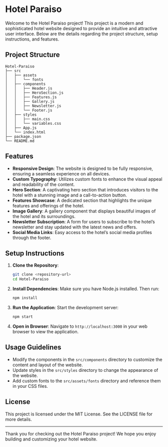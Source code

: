 # Hotel Paraiso

Welcome to the Hotel Paraiso project! This project is a modern and sophisticated hotel website designed to provide an intuitive and attractive user interface. Below are the details regarding the project structure, setup instructions, and features.

## Project Structure

```
Hotel-Paraiso
├── src
│   ├── assets
│   │   └── fonts
│   ├── components
│   │   ├── Header.js
│   │   ├── HeroSection.js
│   │   ├── Features.js
│   │   ├── Gallery.js
│   │   ├── Newsletter.js
│   │   └── Footer.js
│   ├── styles
│   │   ├── main.css
│   │   └── variables.css
│   ├── App.js
│   └── index.html
├── package.json
└── README.md
```

## Features

- **Responsive Design**: The website is designed to be fully responsive, ensuring a seamless experience on all devices.
- **Custom Typography**: Utilizes custom fonts to enhance the visual appeal and readability of the content.
- **Hero Section**: A captivating hero section that introduces visitors to the hotel with a stunning image and a call-to-action button.
- **Features Showcase**: A dedicated section that highlights the unique features and offerings of the hotel.
- **Image Gallery**: A gallery component that displays beautiful images of the hotel and its surroundings.
- **Newsletter Subscription**: A form for users to subscribe to the hotel’s newsletter and stay updated with the latest news and offers.
- **Social Media Links**: Easy access to the hotel’s social media profiles through the footer.

## Setup Instructions

1. **Clone the Repository**:
   ```bash
   git clone <repository-url>
   cd Hotel-Paraiso
   ```

2. **Install Dependencies**:
   Make sure you have Node.js installed. Then run:
   ```bash
   npm install
   ```

3. **Run the Application**:
   Start the development server:
   ```bash
   npm start
   ```

4. **Open in Browser**:
   Navigate to `http://localhost:3000` in your web browser to view the application.

## Usage Guidelines

- Modify the components in the `src/components` directory to customize the content and layout of the website.
- Update styles in the `src/styles` directory to change the appearance of the website.
- Add custom fonts to the `src/assets/fonts` directory and reference them in your CSS files.

## License

This project is licensed under the MIT License. See the LICENSE file for more details.

---

Thank you for checking out the Hotel Paraiso project! We hope you enjoy building and customizing your hotel website.